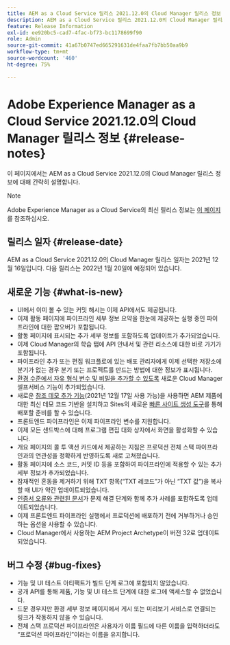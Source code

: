 ```yaml
---
title: AEM as a Cloud Service 릴리스 2021.12.0의 Cloud Manager 릴리스 정보
description: AEM as a Cloud Service 릴리스 2021.12.0의 Cloud Manager 릴리스 정보.
feature: Release Information
exl-id: ee920bc5-cad7-4fac-bf73-bc1178699f90
role: Admin
source-git-commit: 41a67b0747ed665291631de4faa7fb7bb50aa9b9
workflow-type: tm+mt
source-wordcount: '460'
ht-degree: 75%

---
```


# Adobe Experience Manager as a Cloud Service 2021.12.0의 Cloud Manager 릴리스 정보 {#release-notes}

이 페이지에서는 AEM as a Cloud Service 2021.12.0의 Cloud Manager 릴리스 정보에 대해 간략히 설명합니다.

>[!NOTE]
>
>Adobe Experience Manager as a Cloud Service의 최신 릴리스 정보는 [이 페이지](/help/release-notes/release-notes-cloud/release-notes-current.md)를 참조하십시오.

## 릴리스 일자 {#release-date}

AEM as a Cloud Service 2021.12.0의 Cloud Manager 릴리스 일자는 2021년 12월 16일입니다. 다음 릴리스는 2022년 1월 20일에 예정되어 있습니다.

## 새로운 기능 {#what-is-new}

* UI에서 이미 볼 수 있는 커밋 해시는 이제 API에서도 제공됩니다.
* 이제 활동 페이지에 파이프라인 세부 정보 요약을 한눈에 제공하는 실행 중인 파이프라인에 대한 팝오버가 포함됩니다.
* 활동 페이지에 표시되는 추가 세부 정보를 포함하도록 업데이트가 추가되었습니다.
* 이제 Cloud Manager의 학습 탭에 API 안내서 및 관련 리소스에 대한 바로 가기가 포함됩니다.
* 파이프라인 추가 또는 편집 워크플로에 있는 배포 관리자에게 이제 선택한 저장소에 분기가 없는 경우 분기 또는 프로젝트를 만드는 방법에 대한 정보가 표시됩니다.
* [환경 수준에서 자유 형식 변수 및 비밀을 추가할 수 있도록](/help/implementing/cloud-manager/environment-variables.md) 새로운 Cloud Manager 셀프서비스 기능이 추가되었습니다.
* 새로운 [참조 데모 추가 기능](/help/journey-sites/demos-add-on/overview.md)(2021년 12월 17일 사용 가능)을 사용하면 AEM 제품에 대한 최신 데모 코드 기반을 설치하고 Sites의 새로운 [빠른 사이트 생성 도구](/help/journey-sites/quick-site/overview.md)를 통해 배포할 준비를 할 수 있습니다.
* 프론트엔드 파이프라인은 이제 파이프라인 변수를 지원합니다.
* 이제 모든 샌드박스에 대해 프로그램 편집 대화 상자에서 화면을 활성화할 수 있습니다.
* 개요 페이지의 콜 투 액션 카드에서 제공하는 지침은 프로덕션 전체 스택 파이프라인과의 연관성을 정확하게 반영하도록 새로 고쳐졌습니다.
* 활동 페이지에 소스 코드, 커밋 ID 등을 포함하여 파이프라인에 적용할 수 있는 추가 세부 정보가 추가되었습니다.
* 잠재적인 혼동을 제거하기 위해 TXT 항목(“TXT 레코드”가 아닌 “TXT 값”)을 복사할 때 UI가 약간 업데이트되었습니다.
* [인증서 오류와 관련된 문서](/help/implementing/cloud-manager/managing-ssl-certifications/add-ssl-certificate.md#certificate-errors)가 문제 해결 단계와 함께 추가 사례를 포함하도록 업데이트되었습니다.
* 이제 프론트엔드 파이프라인 실행에서 프로덕션에 배포하기 전에 거부하거나 승인하는 옵션을 사용할 수 있습니다.
* Cloud Manager에서 사용하는 AEM Project Archetype이 버전 32로 업데이트되었습니다.


## 버그 수정 {#bug-fixes}

* 기능 및 UI 테스트 아티팩트가 빌드 단계 로그에 포함되지 않았습니다.
* 공개 API를 통해 제품, 기능 및 UI 테스트 단계에 대한 로그에 액세스할 수 없었습니다.
* 드문 경우지만 환경 세부 정보 페이지에서 게시 또는 미리보기 서비스로 연결되는 링크가 작동하지 않을 수 있습니다.
* 전체 스택 프로덕션 파이프라인은 사용자가 이름 필드에 다른 이름을 입력하더라도 “프로덕션 파이프라인”이라는 이름을 유지합니다.
